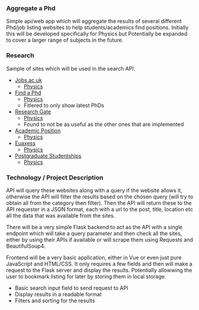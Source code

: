 ### Aggregate a Phd
Simple api/web app which will aggregate the results of several different Phd/job listing websites to help students/academics find positions. Initially this will be developed specifically for Physics but Potentially be expanded to cover a larger range of subjects in the future.

### Research
Sample of sites which will be used in the search API.
* [Jobs.ac.uk](http://jobs.ac.uk/phd)
    * [Physics](https://www.jobs.ac.uk/search/?keywords=&location=&placeId=&activeFacet=subDisciplineFacet&resetFacet=&sortOrder=1&pageSize=1000&startIndex=1&academicDisciplineFacet%5B0%5D=physical-and-environmental-sciences&subDisciplineFacet%5B0%5D=physics-and-astronomy&jobTypeFacet%5B0%5D=phds)
* [Find a Phd](http://findaphd.com/)
    * [Physics](https://www.findaphd.com/phds/united-kingdom/physics/?h0M7Wc10&Show=M)
    * Fitlered to only show latest PhDs
* [Research Gate](https://www.researchgate.net/jobs?regions=&page=1)
    * [Physics](https://www.researchgate.net/jobs/Physics-jobs)
    * Found to not be as useful as the other ones that are implemented
* [Academic Position](https://academicpositions.com/find-jobs/)
    * [Physics](https://academicpositions.com/find-jobs?positions[0]=phd&fields[0]=physics&locations[0]=europe)
* [Euaxess](https://euraxess.ec.europa.eu/jobs/search)
    * [Physics](https://euraxess.ec.europa.eu/jobs/search/field_research_field/physics-344)
* [Postgraduate Studentships](https://www.postgraduatestudentships.co.uk/)
    * [Physics](https://www.postgraduatestudentships.co.uk/funding-opportunities/study/phd-other-doctoral-study-funding/applicant/all/organisation/all/subject/physics/region/all/pn/1/)

### Technology / Project Description
API will query these websites along with a query if the website allows it, otherwise the API will filter the results based on the chosen query (will try to obtain all from the category then filter). Then the API will return these to the API requester in a JSON format, each with a url to the post, title, location etc all the data that was available from the sites.

There will be a very simple Flask backend to act as the API with a single endpoint which will take a query parameter and then check all the sites, either by using their APIs if available or will scrape them using Requests and BeautifulSoup4. 

Frontend will be a very basic application, either in Vue or even just pure JavaScript and HTML/CSS. It only requires a few fields and then will make a request to the Flask server and display the results. Potentially allowwing the user to bookmark listing for later by storing them in local storage.

* Basic search input field to send request to API
* Display results in a readable format
* Filters and sorting for the results